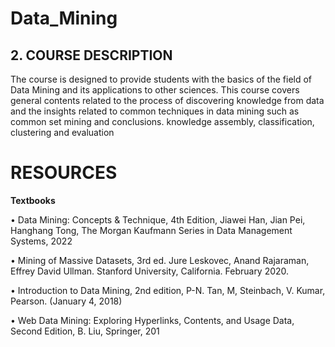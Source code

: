 # Data_Mining

## 2. COURSE DESCRIPTION
The course is designed to provide students with the basics of the field of Data Mining and its 
applications to other sciences. This course covers general contents related to the process of 
discovering knowledge from data and the insights related to common techniques in data 
mining such as common set mining and conclusions. knowledge assembly, classification, 
clustering and evaluation

# RESOURCES 
**Textbooks**

• Data Mining: Concepts & Technique, 4th Edition, Jiawei Han, Jian Pei, Hanghang 
Tong, The Morgan Kaufmann Series in Data Management Systems, 2022

• Mining of Massive Datasets, 3rd ed. Jure Leskovec, Anand Rajaraman, Effrey David 
Ullman. Stanford University, California. February 2020.

• Introduction to Data Mining, 2nd edition, P-N. Tan, M, Steinbach, V. Kumar, 
Pearson. (January 4, 2018)

• Web Data Mining: Exploring Hyperlinks, Contents, and Usage Data, Second
Edition, B. Liu, Springer, 201
